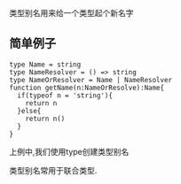 类型别名用来给一个类型起个新名字

## **简单例子**

```
type Name = string
type NameResolver = () => string
type NameOrResolver = Name | NameResolver
function getName(n:NameOrResolve):Name{
  if(typeof n = 'string'){
    return n
  }else{
    return n()
  }
}
```

上例中,我们使用type创建类型别名

类型别名常用于联合类型.